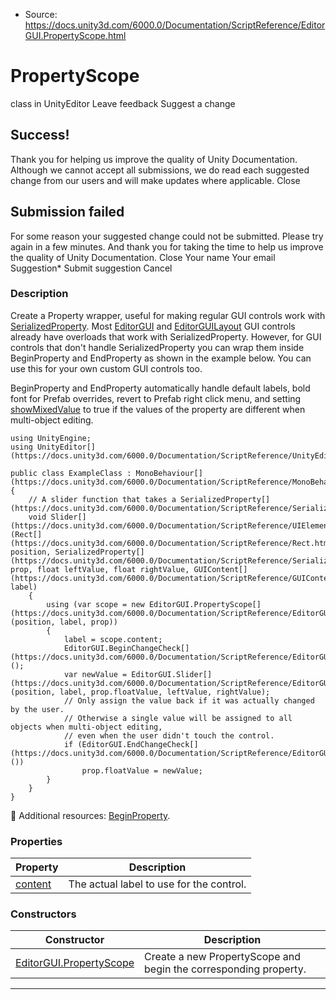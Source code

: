 * Source: https://docs.unity3d.com/6000.0/Documentation/ScriptReference/EditorGUI.PropertyScope.html

# PropertyScope
class in UnityEditor
Leave feedback
Suggest a change
## Success!
Thank you for helping us improve the quality of Unity Documentation. Although we cannot accept all submissions, we do read each suggested change from our users and will make updates where applicable.
Close
## Submission failed
For some reason your suggested change could not be submitted. Please <a>try again</a> in a few minutes. And thank you for taking the time to help us improve the quality of Unity Documentation.
Close
Your name Your email Suggestion* Submit suggestion
Cancel
### Description
Create a Property wrapper, useful for making regular GUI controls work with [SerializedProperty](https://docs.unity3d.com/6000.0/Documentation/ScriptReference/SerializedProperty.html).
Most [EditorGUI](https://docs.unity3d.com/6000.0/Documentation/ScriptReference/EditorGUI.html) and [EditorGUILayout](https://docs.unity3d.com/6000.0/Documentation/ScriptReference/EditorGUILayout.html) GUI controls already have overloads that work with SerializedProperty. However, for GUI controls that don't handle SerializedProperty you can wrap them inside BeginProperty and EndProperty as shown in the example below. You can use this for your own custom GUI controls too.  
  
BeginProperty and EndProperty automatically handle default labels, bold font for Prefab overrides, revert to Prefab right click menu, and setting [showMixedValue](https://docs.unity3d.com/6000.0/Documentation/ScriptReference/EditorGUI-showMixedValue.html) to true if the values of the property are different when multi-object editing.
```
using UnityEngine;
using UnityEditor[](https://docs.unity3d.com/6000.0/Documentation/ScriptReference/UnityEditor.html);  
  
public class ExampleClass : MonoBehaviour[](https://docs.unity3d.com/6000.0/Documentation/ScriptReference/MonoBehaviour.html)
{
    // A slider function that takes a SerializedProperty[](https://docs.unity3d.com/6000.0/Documentation/ScriptReference/SerializedProperty.html)
    void Slider[](https://docs.unity3d.com/6000.0/Documentation/ScriptReference/UIElements.Slider.html)(Rect[](https://docs.unity3d.com/6000.0/Documentation/ScriptReference/Rect.html) position, SerializedProperty[](https://docs.unity3d.com/6000.0/Documentation/ScriptReference/SerializedProperty.html) prop, float leftValue, float rightValue, GUIContent[](https://docs.unity3d.com/6000.0/Documentation/ScriptReference/GUIContent.html) label)
    {
        using (var scope = new EditorGUI.PropertyScope[](https://docs.unity3d.com/6000.0/Documentation/ScriptReference/EditorGUI.PropertyScope.html)(position, label, prop))
        {
            label = scope.content;
            EditorGUI.BeginChangeCheck[](https://docs.unity3d.com/6000.0/Documentation/ScriptReference/EditorGUI.BeginChangeCheck.html)();
            var newValue = EditorGUI.Slider[](https://docs.unity3d.com/6000.0/Documentation/ScriptReference/EditorGUI.Slider.html)(position, label, prop.floatValue, leftValue, rightValue);
            // Only assign the value back if it was actually changed by the user.
            // Otherwise a single value will be assigned to all objects when multi-object editing,
            // even when the user didn't touch the control.
            if (EditorGUI.EndChangeCheck[](https://docs.unity3d.com/6000.0/Documentation/ScriptReference/EditorGUI.EndChangeCheck.html)())
                prop.floatValue = newValue;
        }
    }
}

```

Additional resources: [BeginProperty](https://docs.unity3d.com/6000.0/Documentation/ScriptReference/EditorGUI.BeginProperty.html).
### Properties
Property | Description  
---|---  
[content](https://docs.unity3d.com/6000.0/Documentation/ScriptReference/EditorGUI.PropertyScope-content.html) | The actual label to use for the control.  
### Constructors
Constructor | Description  
---|---  
[EditorGUI.PropertyScope](https://docs.unity3d.com/6000.0/Documentation/ScriptReference/EditorGUI.PropertyScope-ctor.html) | Create a new PropertyScope and begin the corresponding property.  
* * *
